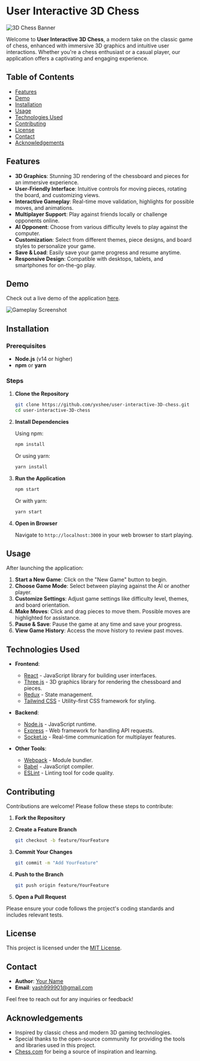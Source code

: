
# User Interactive 3D Chess

![3D Chess Banner](https://github.com/yxshee/user-interactive-3D-chess/blob/main/assets/banner.png)

Welcome to **User Interactive 3D Chess**, a modern take on the classic game of chess, enhanced with immersive 3D graphics and intuitive user interactions. Whether you're a chess enthusiast or a casual player, our application offers a captivating and engaging experience.

## Table of Contents

- [Features](#features)
- [Demo](#demo)
- [Installation](#installation)
- [Usage](#usage)
- [Technologies Used](#technologies-used)
- [Contributing](#contributing)
- [License](#license)
- [Contact](#contact)
- [Acknowledgements](#acknowledgements)

## Features

- **3D Graphics**: Stunning 3D rendering of the chessboard and pieces for an immersive experience.
- **User-Friendly Interface**: Intuitive controls for moving pieces, rotating the board, and customizing views.
- **Interactive Gameplay**: Real-time move validation, highlights for possible moves, and animations.
- **Multiplayer Support**: Play against friends locally or challenge opponents online.
- **AI Opponent**: Choose from various difficulty levels to play against the computer.
- **Customization**: Select from different themes, piece designs, and board styles to personalize your game.
- **Save & Load**: Easily save your game progress and resume anytime.
- **Responsive Design**: Compatible with desktops, tablets, and smartphones for on-the-go play.

## Demo

Check out a live demo of the application [here](https://yxshee.github.io/user-interactive-3D-chess).

![Gameplay Screenshot](https://github.com/yxshee/user-interactive-3D-chess/blob/main/assets/screenshot.png)

## Installation

### Prerequisites

- **Node.js** (v14 or higher)
- **npm** or **yarn**

### Steps

1. **Clone the Repository**

   ```bash
   git clone https://github.com/yxshee/user-interactive-3D-chess.git
   cd user-interactive-3D-chess
   ```

2. **Install Dependencies**

   Using npm:

   ```bash
   npm install
   ```

   Or using yarn:

   ```bash
   yarn install
   ```

3. **Run the Application**

   ```bash
   npm start
   ```

   Or with yarn:

   ```bash
   yarn start
   ```

4. **Open in Browser**

   Navigate to `http://localhost:3000` in your web browser to start playing.

## Usage

After launching the application:

1. **Start a New Game**: Click on the "New Game" button to begin.
2. **Choose Game Mode**: Select between playing against the AI or another player.
3. **Customize Settings**: Adjust game settings like difficulty level, themes, and board orientation.
4. **Make Moves**: Click and drag pieces to move them. Possible moves are highlighted for assistance.
5. **Pause & Save**: Pause the game at any time and save your progress.
6. **View Game History**: Access the move history to review past moves.

## Technologies Used

- **Frontend**:
  - [React](https://reactjs.org/) - JavaScript library for building user interfaces.
  - [Three.js](https://threejs.org/) - 3D graphics library for rendering the chessboard and pieces.
  - [Redux](https://redux.js.org/) - State management.
  - [Tailwind CSS](https://tailwindcss.com/) - Utility-first CSS framework for styling.

- **Backend**:
  - [Node.js](https://nodejs.org/) - JavaScript runtime.
  - [Express](https://expressjs.com/) - Web framework for handling API requests.
  - [Socket.io](https://socket.io/) - Real-time communication for multiplayer features.

- **Other Tools**:
  - [Webpack](https://webpack.js.org/) - Module bundler.
  - [Babel](https://babeljs.io/) - JavaScript compiler.
  - [ESLint](https://eslint.org/) - Linting tool for code quality.

## Contributing

Contributions are welcome! Please follow these steps to contribute:

1. **Fork the Repository**

2. **Create a Feature Branch**

   ```bash
   git checkout -b feature/YourFeature
   ```

3. **Commit Your Changes**

   ```bash
   git commit -m "Add YourFeature"
   ```

4. **Push to the Branch**

   ```bash
   git push origin feature/YourFeature
   ```

5. **Open a Pull Request**

Please ensure your code follows the project's coding standards and includes relevant tests.

## License

This project is licensed under the [MIT License](LICENSE).

## Contact

- **Author**: [Your Name](https://github.com/yxshee)
- **Email**: yash999901@gmail.com

Feel free to reach out for any inquiries or feedback!

## Acknowledgements

- Inspired by classic chess and modern 3D gaming technologies.
- Special thanks to the open-source community for providing the tools and libraries used in this project.
- [Chess.com](https://www.chess.com/) for being a source of inspiration and learning.

